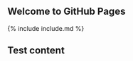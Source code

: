 ## Welcome to GitHub Pages

{% include include.md %}

## Test content

<script src="http://gist-it.appspot.com/github/robertkrimen/gist-it-example/blob/master/example.js"></script>
